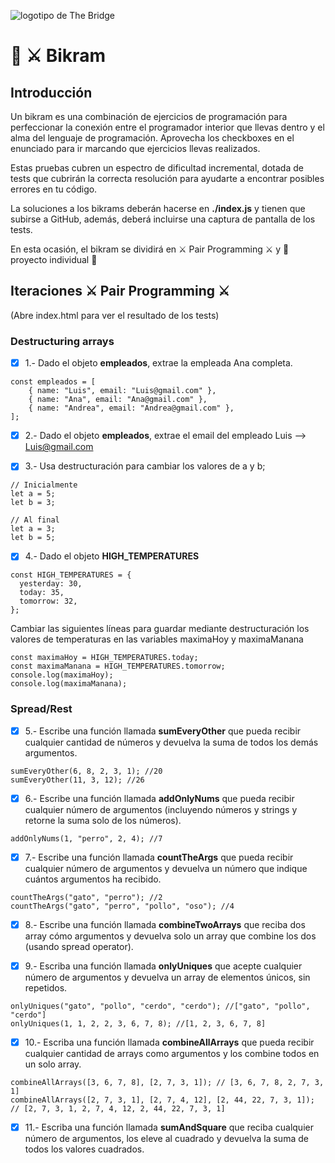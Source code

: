 ![logotipo de The Bridge](https://user-images.githubusercontent.com/27650532/77754601-e8365180-702b-11ea-8bed-5bc14a43f869.png  "logotipo de The Bridge")

# :european_castle: :crossed_swords: Bikram #

## Introducción ##
Un bikram es una combinación de ejercicios de programación para perfeccionar la conexión entre el programador interior que llevas dentro y el alma del lenguaje de programación. Aprovecha los checkboxes en el enunciado para ir marcando que ejercicios llevas realizados.

Estas pruebas cubren un espectro de dificultad incremental, dotada de tests que cubrirán la correcta resolución para ayudarte a encontrar posibles errores en tu código.

La soluciones a los bikrams deberán hacerse en **./index.js** y tienen que subirse a GitHub, además, deberá incluirse una captura de pantalla de los tests.

En esta ocasión, el bikram se dividirá en :crossed_swords: Pair Programming :crossed_swords: y :european_castle: proyecto individual :european_castle:

## Iteraciones :crossed_swords: Pair Programming :crossed_swords: ##

(Abre index.html para ver el resultado de los tests)

### Destructuring arrays ###

- [X] 1.- Dado el objeto **empleados**, extrae la empleada Ana completa.
```
const empleados = [
    { name: "Luis", email: "Luis@gmail.com" },
    { name: "Ana", email: "Ana@gmail.com" },
    { name: "Andrea", email: "Andrea@gmail.com" },
];
```

- [X] 2.- Dado el objeto **empleados**, extrae el email del empleado Luis --> Luis@gmail.com

- [X] 3.- Usa destructuración para cambiar los valores de a y b;

```
// Inicialmente
let a = 5;
let b = 3;

// Al final
let a = 3;
let b = 5;
```

- [X] 4.- Dado el objeto **HIGH_TEMPERATURES**
```
const HIGH_TEMPERATURES = {
  yesterday: 30,
  today: 35,
  tomorrow: 32,
};

```

Cambiar las siguientes líneas para guardar mediante destructuración los valores de temperaturas en las variables maximaHoy y maximaManana

```
const maximaHoy = HIGH_TEMPERATURES.today;
const maximaManana = HIGH_TEMPERATURES.tomorrow;
console.log(maximaHoy);
console.log(maximaManana);

```

### Spread/Rest ###

- [X] 5.- Escribe una función llamada **sumEveryOther** que pueda recibir cualquier cantidad de números y devuelva la suma de todos los demás argumentos.
```
sumEveryOther(6, 8, 2, 3, 1); //20
sumEveryOther(11, 3, 12); //26
```

- [X] 6.- Escribe una función llamada **addOnlyNums** que pueda recibir cualquier número de argumentos (incluyendo números y strings y retorne la suma solo de los números).
```
addOnlyNums(1, "perro", 2, 4); //7
```


- [X] 7.- Escribe una función llamada **countTheArgs** que pueda recibir cualquier número de argumentos y devuelva un número que indique cuántos argumentos ha recibido.

```
countTheArgs("gato", "perro"); //2
countTheArgs("gato", "perro", "pollo", "oso"); //4

```

- [X] 8.- Escribe una función llamada **combineTwoArrays** que reciba dos array cómo argumentos y devuelva solo un array que combine los dos (usando spread operator).

- [X] 9.- Escriba una función llamada **onlyUniques** que acepte cualquier número de argumentos y devuelva un array de elementos únicos, sin repetidos.
 ```
 onlyUniques("gato", "pollo", "cerdo", "cerdo"); //["gato", "pollo", "cerdo"]
onlyUniques(1, 1, 2, 2, 3, 6, 7, 8); //[1, 2, 3, 6, 7, 8]
```

- [X] 10.- Escriba una función llamada **combineAllArrays** que pueda recibir cualquier cantidad de arrays como argumentos y los combine todos en un solo array.

```
combineAllArrays([3, 6, 7, 8], [2, 7, 3, 1]); // [3, 6, 7, 8, 2, 7, 3, 1]
combineAllArrays([2, 7, 3, 1], [2, 7, 4, 12], [2, 44, 22, 7, 3, 1]); // [2, 7, 3, 1, 2, 7, 4, 12, 2, 44, 22, 7, 3, 1]
```

- [X] 11.- Escriba una función llamada **sumAndSquare** que reciba cualquier número de argumentos, los eleve al cuadrado y devuelva la suma de todos los valores cuadrados.